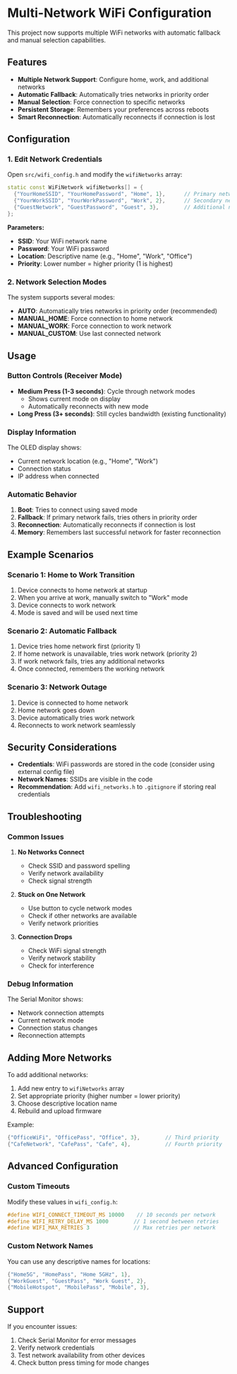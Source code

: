 # Multi-Network WiFi Configuration

This project now supports multiple WiFi networks with automatic fallback and manual selection capabilities.

## Features

- **Multiple Network Support**: Configure home, work, and additional networks
- **Automatic Fallback**: Automatically tries networks in priority order
- **Manual Selection**: Force connection to specific networks
- **Persistent Storage**: Remembers your preferences across reboots
- **Smart Reconnection**: Automatically reconnects if connection is lost

## Configuration

### 1. Edit Network Credentials

Open `src/wifi_config.h` and modify the `wifiNetworks` array:

```cpp
static const WiFiNetwork wifiNetworks[] = {
  {"YourHomeSSID", "YourHomePassword", "Home", 1},      // Primary network
  {"YourWorkSSID", "YourWorkPassword", "Work", 2},      // Secondary network
  {"GuestNetwork", "GuestPassword", "Guest", 3},        // Additional network
};
```

**Parameters:**
- **SSID**: Your WiFi network name
- **Password**: Your WiFi password
- **Location**: Descriptive name (e.g., "Home", "Work", "Office")
- **Priority**: Lower number = higher priority (1 is highest)

### 2. Network Selection Modes

The system supports several modes:

- **AUTO**: Automatically tries networks in priority order (recommended)
- **MANUAL_HOME**: Force connection to home network
- **MANUAL_WORK**: Force connection to work network
- **MANUAL_CUSTOM**: Use last connected network

## Usage

### Button Controls (Receiver Mode)

- **Medium Press (1-3 seconds)**: Cycle through network modes
  - Shows current mode on display
  - Automatically reconnects with new mode
- **Long Press (3+ seconds)**: Still cycles bandwidth (existing functionality)

### Display Information

The OLED display shows:
- Current network location (e.g., "Home", "Work")
- Connection status
- IP address when connected

### Automatic Behavior

1. **Boot**: Tries to connect using saved mode
2. **Fallback**: If primary network fails, tries others in priority order
3. **Reconnection**: Automatically reconnects if connection is lost
4. **Memory**: Remembers last successful network for faster reconnection

## Example Scenarios

### Scenario 1: Home to Work Transition
1. Device connects to home network at startup
2. When you arrive at work, manually switch to "Work" mode
3. Device connects to work network
4. Mode is saved and will be used next time

### Scenario 2: Automatic Fallback
1. Device tries home network first (priority 1)
2. If home network is unavailable, tries work network (priority 2)
3. If work network fails, tries any additional networks
4. Once connected, remembers the working network

### Scenario 3: Network Outage
1. Device is connected to home network
2. Home network goes down
3. Device automatically tries work network
4. Reconnects to work network seamlessly

## Security Considerations

- **Credentials**: WiFi passwords are stored in the code (consider using external config file)
- **Network Names**: SSIDs are visible in the code
- **Recommendation**: Add `wifi_networks.h` to `.gitignore` if storing real credentials

## Troubleshooting

### Common Issues

1. **No Networks Connect**
   - Check SSID and password spelling
   - Verify network availability
   - Check signal strength

2. **Stuck on One Network**
   - Use button to cycle network modes
   - Check if other networks are available
   - Verify network priorities

3. **Connection Drops**
   - Check WiFi signal strength
   - Verify network stability
   - Check for interference

### Debug Information

The Serial Monitor shows:
- Network connection attempts
- Current network mode
- Connection status changes
- Reconnection attempts

## Adding More Networks

To add additional networks:

1. Add new entry to `wifiNetworks` array
2. Set appropriate priority (higher number = lower priority)
3. Choose descriptive location name
4. Rebuild and upload firmware

Example:
```cpp
{"OfficeWiFi", "OfficePass", "Office", 3},        // Third priority
{"CafeNetwork", "CafePass", "Cafe", 4},           // Fourth priority
```

## Advanced Configuration

### Custom Timeouts

Modify these values in `wifi_config.h`:

```cpp
#define WIFI_CONNECT_TIMEOUT_MS 10000    // 10 seconds per network
#define WIFI_RETRY_DELAY_MS 1000        // 1 second between retries
#define WIFI_MAX_RETRIES 3              // Max retries per network
```

### Custom Network Names

You can use any descriptive names for locations:

```cpp
{"Home5G", "HomePass", "Home 5GHz", 1},
{"WorkGuest", "GuestPass", "Work Guest", 2},
{"MobileHotspot", "MobilePass", "Mobile", 3},
```

## Support

If you encounter issues:
1. Check Serial Monitor for error messages
2. Verify network credentials
3. Test network availability from other devices
4. Check button press timing for mode changes
